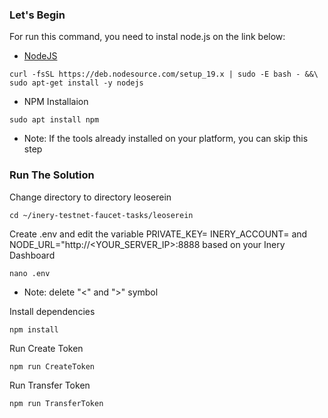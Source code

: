 ### Let's Begin
For run this command, you need to instal node.js on the link below:
- [NodeJS](https://nodejs.org/en/)
```shell
curl -fsSL https://deb.nodesource.com/setup_19.x | sudo -E bash - &&\
sudo apt-get install -y nodejs
```

- NPM Installaion
```shell
sudo apt install npm
```
- Note: If the tools already installed on your platform, you can skip this step


### Run The Solution

Change directory to directory leoserein

```shell
cd ~/inery-testnet-faucet-tasks/leoserein
```

Create .env and edit the variable PRIVATE_KEY=<YOUR PRIVATE KEY> INERY_ACCOUNT=<YOUR INERY ACCOUNT> and NODE_URL="http://<YOUR_SERVER_IP>:8888 based on your Inery Dashboard

```shell
nano .env
```

- Note: delete "<" and ">" symbol 

Install dependencies

```shell
npm install
```



Run Create Token

```
npm run CreateToken
```



Run Transfer Token

```
npm run TransferToken
```